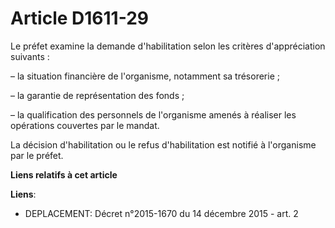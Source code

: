 # Article D1611-29

Le préfet examine la demande d'habilitation selon les critères d'appréciation suivants :

– la situation financière de l'organisme, notamment sa trésorerie ;

– la garantie de représentation des fonds ;

– la qualification des personnels de l'organisme amenés à réaliser les opérations couvertes par le mandat.

La décision d'habilitation ou le refus d'habilitation est notifié à l'organisme par le préfet.

**Liens relatifs à cet article**

**Liens**:

  - DEPLACEMENT: Décret n°2015-1670 du 14 décembre 2015 - art. 2
